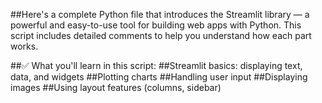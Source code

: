 ##Here's a complete Python file that introduces the Streamlit library — a powerful and easy-to-use tool for building web apps with Python. This script includes detailed comments to help you understand how each part works.

##✅ What you'll learn in this script:
##Streamlit basics: displaying text, data, and widgets
##Plotting charts
##Handling user input
##Displaying images
##Using layout features (columns, sidebar)
